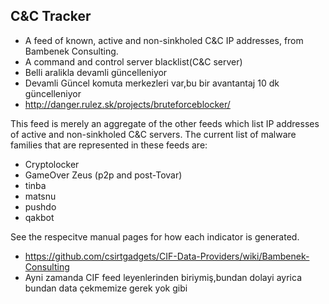 ## C&C Tracker
* A feed of known, active and non-sinkholed C&C IP addresses, from Bambenek Consulting.
* A command and control server blacklist(C&C server)
* Belli aralikla devamli güncelleniyor
* Devamli Güncel komuta merkezleri var,bu bir avantantaj 10 dk güncelleniyor
* http://danger.rulez.sk/projects/bruteforceblocker/


This feed is merely an aggregate of the other feeds which list
IP addresses of active and non-sinkholed C&C servers.  The
current list of malware families that are represented in 
these feeds are:

- Cryptolocker
- GameOver Zeus (p2p and post-Tovar)
- tinba
- matsnu
- pushdo
- qakbot

See the respecitve manual pages for how each indicator is
generated.




* https://github.com/csirtgadgets/CIF-Data-Providers/wiki/Bambenek-Consulting
* Ayni zamanda CIF feed leyenlerinden biriymiş,bundan dolayi ayrica bundan data çekmemize gerek yok gibi
